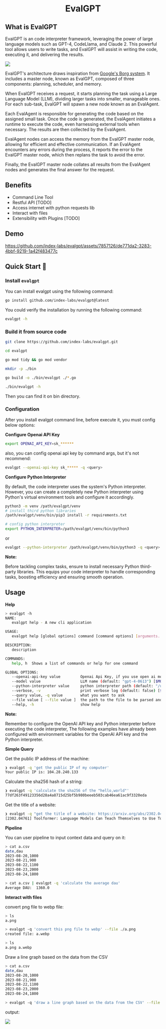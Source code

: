 <div align="center">

# EvalGPT

</div>

## What is EvalGPT

EvalGPT is an code interpreter framework, leveraging the power of large language models such as GPT-4, CodeLlama, and Claude 2. This powerful tool allows users to write tasks, and EvalGPT will assist in writing the code, executing it, and delivering the results.

![](images/architecture.png)

EvalGPT's architecture draws inspiration from [Google's Borg system](https://research.google/pubs/pub43438/). It includes a master node, known as EvalGPT, composed of three components: planning, scheduler, and memory.

When EvalGPT receives a request, it starts planning the task using a Large Language Model (LLM), dividing larger tasks into smaller, manageable ones. For each sub-task, EvalGPT will spawn a new node known as an EvalAgent.

Each EvalAgent is responsible for generating the code based on the assigned small task. Once the code is generated, the EvalAgent initiates a runtime to execute the code, even harnessing external tools when necessary. The results are then collected by the EvalAgent.

EvalAgent nodes can access the memory from the EvalGPT master node, allowing for efficient and effective communication. If an EvalAgent encounters any errors during the process, it reports the error to the EvalGPT master node, which then replans the task to avoid the error.

Finally, the EvalGPT master node collates all results from the EvalAgent nodes and generates the final answer for the request.

## Benefits

- Command Line Tool
- Restful API [TODO]
- Access internet with python requests lib
- Interact with files
- Extensibility with Plugins [TODO]

## Demo

https://github.com/index-labs/evalgpt/assets/7857126/de771da2-3283-4bbf-9219-1a42f483477c

## Quick Start 🚀

### Install `evalgpt`

You can install evalgpt using the following command:

```bash
go install github.com/index-labs/evalgpt@latest
```

You could verify the installation by running the following command:

```bash
evalgpt -h
```

### Build it from source code

```bash
git clone https://github.com/index-labs/evalgpt.git

cd evalgpt

go mod tidy && go mod vendor

mkdir -p ./bin

go build -o ./bin/evalgpt ./*.go

./bin/evalgpt -h
```

Then you can find it on bin directory.

### Configuration

After you install evalgpt command line, before execute it, you must config below options:

**Configure Openai API Key**

```bash
export OPENAI_API_KEY=sk_******
```

also, you can config openai api key by command args, but it's not recommend:

```bash
evalgpt --openai-api-key sk_***** -q <query>

```

**Configure Python Interpreter**

By default, the code interpreter uses the system's Python interpreter. However, you can create a completely new Python
interpreter using Python's virtual environment tools and configure it accordingly.

```bash
python3 -m venv /path/evalgpt/venv
# install third python libraries
/path/evalgpt/venv/bin/pip3 install -r requirements.txt

# config python interpreter
export PYTHON_INTERPRETER=/path/evalgpt/venv/bin/python3
```

or

```bash
evalgpt --python-interpreter /path/evalgpt/venv/bin/python3 -q <query>
```

**Note:**

Before tackling complex tasks, ensure to install necessary Python third-party libraries. This equips your code
interpreter to handle corresponding tasks, boosting efficiency and ensuring smooth operation.

## Usage

**Help**

```bash
> evalgpt -h
NAME:
   evalgpt help - A new cli application

USAGE:
   evalgpt help [global options] command [command options] [arguments...]

DESCRIPTION:
   description

COMMANDS:
   help, h  Shows a list of commands or help for one command

GLOBAL OPTIONS:
   --openai-api-key value         Openai Api Key, if you use open ai model gpt3 or gpt4, you must set this flag [$OPENAI_API_KEY]
   --model value                  LLM name (default: "gpt-4-0613") [$MODEL]
   --python-interpreter value     python interpreter path (default: "/usr/bin/python3") [$PYTHON_INTERPRETER]
   --verbose, -v                  print verbose log (default: false) [$VERBOSE]
   --query value, -q value        what you want to ask
   --file value [ --file value ]  the path to the file to be parsed and processed, eg. --file /tmp/a.txt --file /tmp/b.txt
   --help, -h                     show help
```

**Note:**

Remember to configure the OpenAI API key and Python interpreter before executing the code interpreter, The following
examples have already been configured with environment variables for the OpenAI API key and the Python interpreter.

**Simple Query**

Get the public IP address of the machine:

```bash
❯ evalgpt -q 'get the public IP of my computer'
Your public IP is: 104.28.240.133
```

Calculate the sha256 hash of a string:

```bash
❯ evalgpt -q 'calculate the sha256 of the "hello,world"'
77df263f49123356d28a4a8715d25bf5b980beeeb503cab46ea61ac9f3320eda
```

Get the title of a website:

```bash
❯ evalgpt -q "get the title of a website: https://arxiv.org/abs/2302.04761" -v
[2302.04761] Toolformer: Language Models Can Teach Themselves to Use Tools
```

**Pipeline**

You can user pipeline to input context data and query on it:

```bash
> cat a.csv
date,dau
2023-08-20,1000
2023-08-21,900
2023-08-22,1100
2023-08-23,2000
2023-08-24,1800

> cat a.csv | evalgpt -q 'calculate the average dau'
Average DAU:  1360.0
```

**Interact with files**

convert png file to webp file:

```bash
> ls
a.png

> evalgpt -q 'convert this png file to webp' --file ./a.png
created file: a.webp

> ls
a.png a.webp
```

Draw a line graph based on the data from the CSV

```bash
> cat a.csv
date,dau
2023-08-20,1000
2023-08-21,900
2023-08-22,1100
2023-08-23,2000
2023-08-24,1800

> evalgpt -q 'draw a line graph based on the data from the CSV' --file ./a.csv
```

output:

![](images/example_dau.png)
